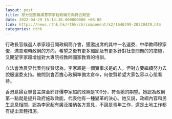 ```yaml
---
layout: post
title: 部分選委稱滿意李家超政綱方向符合期望
date: 2022-04-29 15:13:38.000000000 +08:00
link: https://news.rthk.hk/rthk/ch/component/k2/1646299-20220429.htm
categories: rthk
---
```


行政長官候選人李家超召開政綱簡介會，獲邀出席的其中一名選委、中學教師穆家俊，滿意現時政綱的方向，希望之後有更多細節及有更多針對社會問題的的措施，又期望李家超增加對大專院校教師國家教育的培訓。

立法會漁農界代表何俊賢認為，李家超是一個實事求是的人，但對方要繼續努力去說服選委支持。被問到會否擔心政綱準備太倉卒，何俊賢希望大家包容以心態看待。

香港島婦女聯會主席金鈴評價李家超的政綱是100分，符合她的期望。她認為政綱第一點就是提升政府施政效能，代表他有一種變革的決心。她又説，政綱內容和民生息息相關，認為李家超有廣泛接納各方意見，不論是青年工作，還是土地工作都有提出具體措施。
